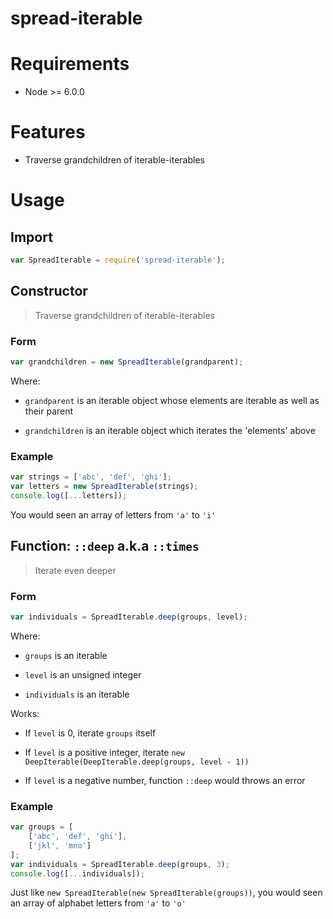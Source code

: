 
# spread-iterable

# Requirements

 * Node >= 6.0.0

# Features

 * Traverse grandchildren of iterable-iterables

# Usage

## Import

```javascript
var SpreadIterable = require('spread-iterable');
```

## Constructor

> Traverse grandchildren of iterable-iterables

### Form

```javascript
var grandchildren = new SpreadIterable(grandparent);
```

Where:

 * `grandparent` is an iterable object whose elements are iterable as well as their parent

 * `grandchildren` is an iterable object which iterates the 'elements' above

### Example

```javascript
var strings = ['abc', 'def', 'ghi'];
var letters = new SpreadIterable(strings);
console.log([...letters]);
```

You would seen an array of letters from `'a'` to `'i'`

## Function: `::deep` a.k.a `::times`

> Iterate even deeper

### Form

```javascript
var individuals = SpreadIterable.deep(groups, level);
```

Where:

 * `groups` is an iterable

 * `level` is an unsigned integer

 * `individuals` is an iterable

Works:

 * If `level` is 0, iterate `groups` itself

 * If `level` is a positive integer, iterate `new DeepIterable(DeepIterable.deep(groups, level - 1))`

 * If `level` is a negative number, function `::deep` would throws an error

### Example

```javascript
var groups = [
    ['abc', 'def', 'ghi'],
    ['jkl', 'mno']
];
var individuals = SpreadIterable.deep(groups, 3);
console.log([...individuals]);
```

Just like `new SpreadIterable(new SpreadIterable(groups))`, you would seen an array of alphabet letters from `'a'` to `'o'`
